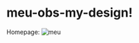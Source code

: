 # meu-obs-my-design!


Homepage:
![meu](https://user-images.githubusercontent.com/92602270/226543764-73362e23-01f7-4496-8393-4b6fc59141a5.png)
